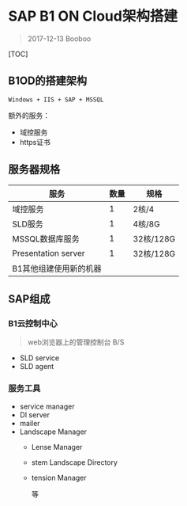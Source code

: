 #  SAP B1 ON Cloud架构搭建

> 2017-12-13 Booboo

[TOC]

## B1OD的搭建架构

`Windows + IIS + SAP + MSSQL`

额外的服务：

- 域控服务 
- https证书

## 服务器规格

| 服务                  | 数量   | 规格       |
| ------------------- | ---- | -------- |
| 域控服务                | 1    | 2核/4     |
| SLD服务               | 1    | 4核/8G    |
| MSSQL数据库服务          | 1    | 32核/128G |
| Presentation server | 1    | 32核/128G |
| B1其他组建使用新的机器        |      |          |

## SAP组成

### B1云控制中心 

>  web浏览器上的管理控制台 B/S 

* SLD service
* SLD agent

### 服务工具

* service manager
* DI server
* mailer
* Landscape Manager
  * Lense Manager

  * stem Landscape Directory

  * tension Manager

    等